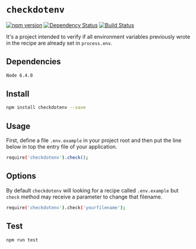 # `checkdotenv`
[![npm version](https://badge.fury.io/js/checkdotenv.svg)](https://www.npmjs.com/package/checkdotenv) [![Dependency Status](https://gemnasium.com/badges/github.com/wenderjean/checkdotenv.svg)](https://gemnasium.com/github.com/wenderjean/checkdotenv) [![Build Status](https://semaphoreci.com/api/v1/wjsf/checkdotenv/branches/master/badge.svg)](https://semaphoreci.com/wjsf/checkdotenv)

It's a project intended to verify if all environment variables previously wrote in the recipe are already set in `process.env`.

## Dependencies

```bash
Node 6.4.0
```

## Install

```bash
npm install checkdotenv --save
```

## Usage

First, define a file `.env.example` in your project root and then put the line below in top the entry file of your application.

```bash
require('checkdotenv').check();
```

## Options

By default `checkdotenv` will looking for a recipe called `.env.example` but `check` method may receive a parameter to change that filename.

```bash
require('checkdotenv').check('yourfilename');
```

## Test

```bash
npm run test
```
